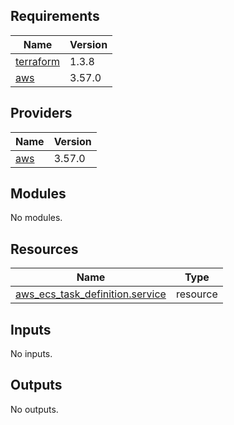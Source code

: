 ## Requirements

| Name | Version |
|------|---------|
| <a name="requirement_terraform"></a> [terraform](#requirement\_terraform) | 1.3.8 |
| <a name="requirement_aws"></a> [aws](#requirement\_aws) | 3.57.0 |

## Providers

| Name | Version |
|------|---------|
| <a name="provider_aws"></a> [aws](#provider\_aws) | 3.57.0 |

## Modules

No modules.

## Resources

| Name | Type |
|------|------|
| [aws_ecs_task_definition.service](https://registry.terraform.io/providers/hashicorp/aws/3.57.0/docs/resources/ecs_task_definition) | resource |

## Inputs

No inputs.

## Outputs

No outputs.
